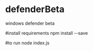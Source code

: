 # defenderBeta
windows defender beta

#install requirements
npm install --save

#to run
node index.js
